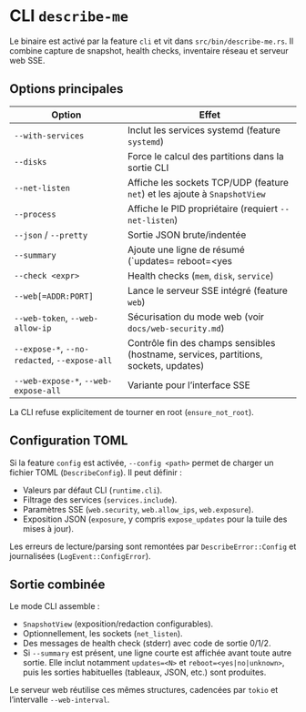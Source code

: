# CLI `describe-me`

Le binaire est activé par la feature `cli` et vit dans
`src/bin/describe-me.rs`. Il combine capture de snapshot, health checks,
inventaire réseau et serveur web SSE.

## Options principales

| Option                      | Effet                                                       |
|-----------------------------|-------------------------------------------------------------|
| `--with-services`           | Inclut les services systemd (feature `systemd`)             |
| `--disks`                   | Force le calcul des partitions dans la sortie CLI           |
| `--net-listen`              | Affiche les sockets TCP/UDP (feature `net`) et les ajoute à `SnapshotView` |
| `--process`                 | Affiche le PID propriétaire (requiert `--net-listen`)       |
| `--json` / `--pretty`       | Sortie JSON brute/indentée                                  |
| `--summary`                 | Ajoute une ligne de résumé (`updates=<N> reboot=<yes|no|unknown>`) |
| `--check <expr>`            | Health checks (`mem`, `disk`, `service`)                    |
| `--web[=ADDR:PORT]`         | Lance le serveur SSE intégré (feature `web`)                |
| `--web-token`, `--web-allow-ip` | Sécurisation du mode web (voir `docs/web-security.md`) |
| `--expose-*`, `--no-redacted`, `--expose-all` | Contrôle fin des champs sensibles (hostname, services, partitions, sockets, updates) |
| `--web-expose-*`, `--web-expose-all` | Variante pour l’interface SSE                      |

La CLI refuse explicitement de tourner en root (`ensure_not_root`).

## Configuration TOML

Si la feature `config` est activée, `--config <path>` permet de charger
un fichier TOML (`DescribeConfig`). Il peut définir :

- Valeurs par défaut CLI (`runtime.cli`).
- Filtrage des services (`services.include`).
- Paramètres SSE (`web.security`, `web.allow_ips`, `web.exposure`).
- Exposition JSON (`exposure`, y compris `expose_updates` pour la tuile des mises à jour).

Les erreurs de lecture/parsing sont remontées par `DescribeError::Config`
et journalisées (`LogEvent::ConfigError`).

## Sortie combinée

Le mode CLI assemble :

- `SnapshotView` (exposition/redaction configurables).
- Optionnellement, les sockets (`net_listen`).
- Des messages de health check (stderr) avec code de sortie 0/1/2.
- Si `--summary` est présent, une ligne courte est affichée avant toute autre
  sortie. Elle inclut notamment `updates=<N>` et `reboot=<yes|no|unknown>`, puis
  les sorties habituelles (tableaux, JSON, etc.) sont produites.

Le serveur web réutilise ces mêmes structures, cadencées par `tokio` et
l’intervalle `--web-interval`.
